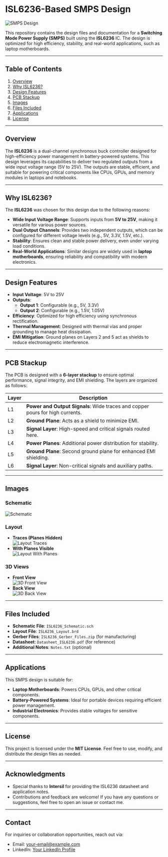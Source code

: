 # ISL6236-Based SMPS Design

![SMPS Design](Images/schematic.png)

This repository contains the design files and documentation for a **Switching Mode Power Supply (SMPS)** built using the **ISL6236** IC. The design is optimized for high efficiency, stability, and real-world applications, such as laptop motherboards.

---

## Table of Contents

1. [Overview](#overview)
2. [Why ISL6236?](#why-isl6236)
3. [Design Features](#design-features)
4. [PCB Stackup](#pcb-stackup)
5. [Images](#images)
6. [Files Included](#files-included)
7. [Applications](#applications)
8. [License](#license)

---

## Overview

The **ISL6236** is a dual-channel synchronous buck controller designed for high-efficiency power management in battery-powered systems. This design leverages its capabilities to deliver two regulated outputs from a wide input voltage range (5V to 25V). The outputs are stable, efficient, and suitable for powering critical components like CPUs, GPUs, and memory modules in laptops and notebooks.

---

## Why ISL6236?

The **ISL6236** was chosen for this design due to the following reasons:
- **Wide Input Voltage Range**: Supports inputs from **5V to 25V**, making it versatile for various power sources.
- **Dual Output Channels**: Provides two independent outputs, which can be configured for different voltage levels (e.g., 5V, 3.3V, 1.5V, etc.).
- **Stability**: Ensures clean and stable power delivery, even under varying load conditions.
- **Real-World Applications**: Similar designs are widely used in **laptop motherboards**, ensuring reliability and compatibility with modern electronics.

---

## Design Features

- **Input Voltage**: 5V to 25V
- **Outputs**:
  - **Output 1**: Configurable (e.g., 5V, 3.3V)
  - **Output 2**: Configurable (e.g., 1.5V, 1.05V)
- **Efficiency**: Optimized for high efficiency using synchronous rectification.
- **Thermal Management**: Designed with thermal vias and proper grounding to manage heat dissipation.
- **EMI Mitigation**: Ground planes on Layers 2 and 5 act as shields to reduce electromagnetic interference.

---

## PCB Stackup

The PCB is designed with a **6-layer stackup** to ensure optimal performance, signal integrity, and EMI shielding. The layers are organized as follows:

| Layer | Description                                                                 |
|-------|-----------------------------------------------------------------------------|
| L1    | **Power and Output Signals**: Wide traces and copper pours for high currents. |
| L2    | **Ground Plane**: Acts as a shield to minimize EMI.                          |
| L3    | **Signal Layer**: High-speed and critical signals routed here.                |
| L4    | **Power Planes**: Additional power distribution for stability.               |
| L5    | **Ground Plane**: Second ground plane for enhanced EMI shielding.           |
| L6    | **Signal Layer**: Non-critical signals and auxiliary paths.                 |

---

## Images

### Schematic
![Schematic](Images/schematic.png)

### Layout
- **Traces (Planes Hidden)**  
  ![Layout Traces](Images/layout_traces.png)
- **With Planes Visible**  
  ![Layout With Planes](Images/layout_with_planes.png)

### 3D Views
- **Front View**  
  ![3D Front View](Images/3d_front_view.png)
- **Back View**  
  ![3D Back View](Images/3d_back_view.png)

---

## Files Included

- **Schematic File**: `ISL6236_Schematic.sch`
- **Layout File**: `ISL6236_Layout.brd`
- **Gerber Files**: `ISL6236_Gerber_Files.zip` (for manufacturing)
- **Datasheet**: `Datasheet_ISL6236.pdf` (for reference)
- **Additional Notes**: `Notes.txt` (optional)

---

## Applications

This SMPS design is suitable for:
- **Laptop Motherboards**: Powers CPUs, GPUs, and other critical components.
- **Battery-Powered Systems**: Ideal for portable devices requiring efficient power management.
- **Industrial Electronics**: Provides stable voltages for sensitive components.

---

## License

This project is licensed under the **MIT License**. Feel free to use, modify, and distribute the design files as needed.

---

## Acknowledgments

- Special thanks to **Intersil** for providing the ISL6236 datasheet and application notes.
- Contributions and feedback are welcome! If you have any questions or suggestions, feel free to open an issue or contact me.

---

## Contact

For inquiries or collaboration opportunities, reach out via:
- Email: [your-email@example.com](mailto:your-email@example.com)
- LinkedIn: [Your LinkedIn Profile](https://www.linkedin.com/in/your-profile)
